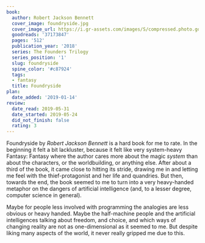 ```yaml
---
book:
  author: Robert Jackson Bennett
  cover_image: foundryside.jpg
  cover_image_url: https://i.gr-assets.com/images/S/compressed.photo.goodreads.com/books/1520460880l/37173847._SX98_.jpg
  goodreads: '37173847'
  pages: '512'
  publication_year: '2018'
  series: The Founders Trilogy
  series_position: '1'
  slug: foundryside
  spine_color: '#c87924'
  tags:
  - fantasy
  title: Foundryside
plan:
  date_added: '2019-01-14'
review:
  date_read: 2019-05-31
  date_started: 2019-05-24
  did_not_finish: false
  rating: 3
---
```


Foundryside by *Robert Jackson Bennett* is a hard book for me to rate. In the beginning it felt a bit lackluster, because it felt like very system-heavy Fantasy: Fantasy where the author cares more about the magic *system* than about the characters, or the worldbuilding, or anything else. After about a third of the book, it came close to hitting its stride, drawing me in and letting me feel with the thief-protagonist and her life and quandries. But then, towards the end, the book seemed to me to turn into a very heavy-handed metaphor on the dangers of artificial intelligence (and, to a lesser degree, computer science in general).

Maybe for people less involved with programming the analogies are less obvious or heavy handed. Maybe the half-machine people and the artificial intelligences talking about freedom, and choice, and which ways of changing reality are not as one-dimensional as it seemed to me. But despite liking many aspects of the world, it never really gripped me due to this.
